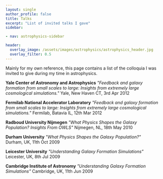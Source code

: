 ```yaml
---
layout: single
author_profile: false
title: Talks
excerpt: "List of invited talks I gave"
sidebar:

- nav: astrophysics-sidebar

header:
  overlay_image: /assets/images/astrophysics/astrophysics_header.jpg
  overlay_filter: 0.5
---
```


Mainly for my own reference, this page contains a list of the colloquia I was invited to give during my time in astrophysics.

**Yale Center of Astronomy and Astrophysics**
*"Feedback and galaxy formation from small scales to large: Insights from extremely large cosmological simulations."*
Yale, New Haven CT, 3rd Apr 2012

**Fermilab National Accelerator Laboratory**
*"Feedback and galaxy formation from small scales to large: Insights from extremely large cosmological simulations."*
Fermilab, Batavia IL, 12th Mar 2012

**Radboud University Nijmegen**
*"What Physics Shapes the Galaxy Population? Insights From OWLS"*
Nijmegen, NL, 18th May 2010

**Durham University**
*"What Physics Shapes the Galaxy Population?"*
Durham, UK, 11th Oct 2009

**Leicester University**
*"Understanding Galaxy Formation Simulations"*
Leicester, UK, 8th Jul 2009

**Cambridge Institute of Astronomy**
*"Understanding Galaxy Formation Simulations"*
Cambridge, UK, 11th Jun 2009
